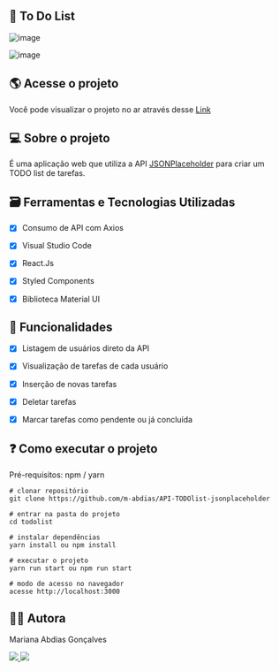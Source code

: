 ## 📝 To Do List

 ![image](https://user-images.githubusercontent.com/98291335/185810027-2f572fae-1b89-4d0e-916a-1ff35088cd23.png)
 
 ![image](https://user-images.githubusercontent.com/98291335/185810406-b67a09ca-fdcb-4f06-b81c-1a0785a20b26.png)
 
## 🌎 Acesse o projeto 

Você pode visualizar o projeto no ar através desse [Link](http://defective-pencil.surge.sh/)

 
## 💻 Sobre o projeto 

É uma aplicação web que utiliza a API [JSONPlaceholder](https://jsonplaceholder.typicode.com) para criar um TODO list de tarefas.


## 🗃️ Ferramentas e Tecnologias Utilizadas

- [x] Consumo de API com Axios
- [x] Visual Studio Code
- [x] React.Js
- [x] Styled Components
- [x] Biblioteca Material UI


## 📝 Funcionalidades

- [x] Listagem de usuários direto da API
- [x] Visualização de tarefas de cada usuário
- [x] Inserção de novas tarefas
- [x] Deletar tarefas
- [x] Marcar tarefas como pendente ou já concluída


## ❓ Como executar o projeto

Pré-requisitos: npm / yarn

```
# clonar repositório
git clone https://github.com/m-abdias/API-TODOlist-jsonplaceholder

# entrar na pasta do projeto 
cd todolist

# instalar dependências
yarn install ou npm install

# executar o projeto
yarn run start ou npm run start

# modo de acesso no navegador
acesse http://localhost:3000
```

## 👩‍💻 Autora

Mariana Abdias Gonçalves

<a href="https://www.linkedin.com/in/devmabdias/"><img src="https://img.shields.io/badge/LinkedIn-0077B5?style=for-the-badge&logo=linkedin&logoColor=white">
</a>
<a href="https://github.com/m-abdias"><img src="https://img.shields.io/badge/GitHub-100000?style=for-the-badge&logo=github&logoColor=white">
</a>


